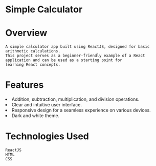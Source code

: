 # Simple Calculator
    
# Overview
    A simple calculator app built using ReactJS, designed for basic arithmetic calculations. 
    This project serves as a beginner-friendly example of a React application and can be used as a starting point for 
    learning React concepts.

# Features
<li>Addition, subtraction, multiplication, and division operations.</li>
<li>Clear and intuitive user interface.</li>
<li>Responsive design for a seamless experience on various devices.</li>
<li>Dark and white theme.</li>

# Technologies Used
    ReactJS
    HTML
    CSS
